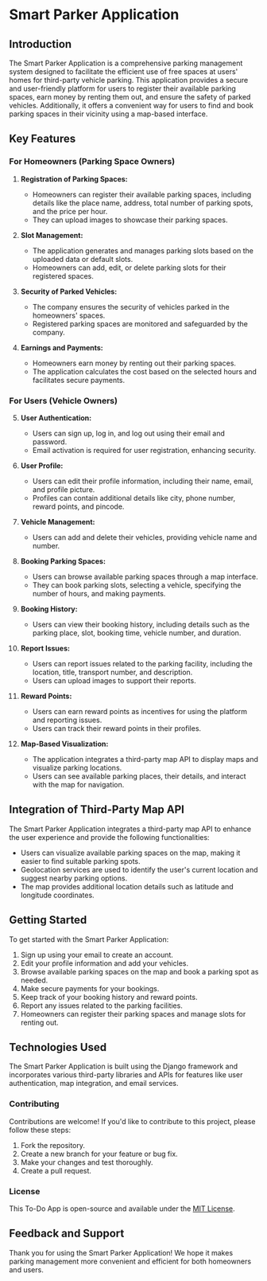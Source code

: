 # Smart Parker Application

## Introduction

The Smart Parker Application is a comprehensive parking management system designed to facilitate the efficient use of free spaces at users' homes for third-party vehicle parking. This application provides a secure and user-friendly platform for users to register their available parking spaces, earn money by renting them out, and ensure the safety of parked vehicles. Additionally, it offers a convenient way for users to find and book parking spaces in their vicinity using a map-based interface.

## Key Features

### For Homeowners (Parking Space Owners)

1. **Registration of Parking Spaces:**
   - Homeowners can register their available parking spaces, including details like the place name, address, total number of parking spots, and the price per hour.
   - They can upload images to showcase their parking spaces.

2. **Slot Management:**
   - The application generates and manages parking slots based on the uploaded data or default slots.
   - Homeowners can add, edit, or delete parking slots for their registered spaces.

3. **Security of Parked Vehicles:**
   - The company ensures the security of vehicles parked in the homeowners' spaces.
   - Registered parking spaces are monitored and safeguarded by the company.

4. **Earnings and Payments:**
   - Homeowners earn money by renting out their parking spaces.
   - The application calculates the cost based on the selected hours and facilitates secure payments.

### For Users (Vehicle Owners)

5. **User Authentication:**
   - Users can sign up, log in, and log out using their email and password.
   - Email activation is required for user registration, enhancing security.

6. **User Profile:**
   - Users can edit their profile information, including their name, email, and profile picture.
   - Profiles can contain additional details like city, phone number, reward points, and pincode.

7. **Vehicle Management:**
   - Users can add and delete their vehicles, providing vehicle name and number.

8. **Booking Parking Spaces:**
   - Users can browse available parking spaces through a map interface.
   - They can book parking slots, selecting a vehicle, specifying the number of hours, and making payments.

9. **Booking History:**
   - Users can view their booking history, including details such as the parking place, slot, booking time, vehicle number, and duration.

10. **Report Issues:**
    - Users can report issues related to the parking facility, including the location, title, transport number, and description.
    - Users can upload images to support their reports.

11. **Reward Points:**
    - Users can earn reward points as incentives for using the platform and reporting issues.
    - Users can track their reward points in their profiles.

12. **Map-Based Visualization:**
    - The application integrates a third-party map API to display maps and visualize parking locations.
    - Users can see available parking places, their details, and interact with the map for navigation.

## Integration of Third-Party Map API

The Smart Parker Application integrates a third-party map API to enhance the user experience and provide the following functionalities:

- Users can visualize available parking spaces on the map, making it easier to find suitable parking spots.
- Geolocation services are used to identify the user's current location and suggest nearby parking options.
- The map provides additional location details such as latitude and longitude coordinates.

## Getting Started

To get started with the Smart Parker Application:

1. Sign up using your email to create an account.
2. Edit your profile information and add your vehicles.
3. Browse available parking spaces on the map and book a parking spot as needed.
4. Make secure payments for your bookings.
5. Keep track of your booking history and reward points.
6. Report any issues related to the parking facilities.
7. Homeowners can register their parking spaces and manage slots for renting out.

## Technologies Used

The Smart Parker Application is built using the Django framework and incorporates various third-party libraries and APIs for features like user authentication, map integration, and email services.

### Contributing

Contributions are welcome! If you'd like to contribute to this project, please follow these steps:

1. Fork the repository.
2. Create a new branch for your feature or bug fix.
3. Make your changes and test thoroughly.
4. Create a pull request.

### License

This To-Do App is open-source and available under the [MIT License](LICENSE.md).

## Feedback and Support

Thank you for using the Smart Parker Application! We hope it makes parking management more convenient and efficient for both homeowners and users.
